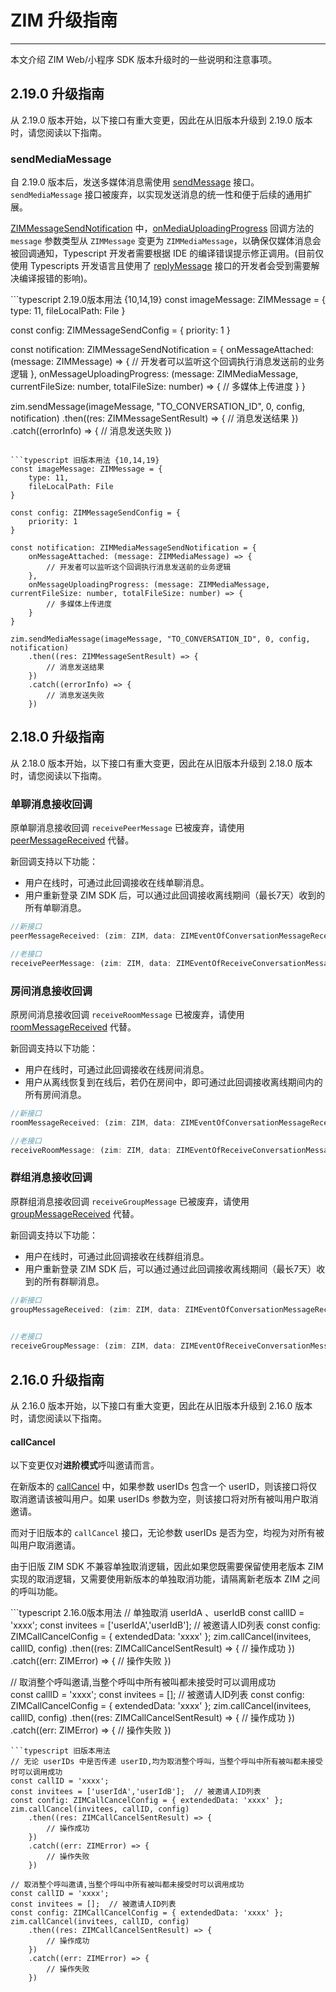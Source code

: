 # ZIM 升级指南

- - -

本文介绍 ZIM Web/小程序 SDK 版本升级时的一些说明和注意事项。

## 2.19.0 升级指南

<Warning title="注意">

从 2.19.0 版本开始，以下接口有重大变更，因此在从旧版本升级到 2.19.0 版本时，请您阅读以下指南。
</Warning>

### sendMediaMessage

自 2.19.0 版本后，发送多媒体消息需使用 [sendMessage](https://doc-zh.zego.im/article/api?doc=zim_API~javascript_wxxcx~class~ZIM#send-message) 接口。`sendMediaMessage` 接口被废弃，以实现发送消息的统一性和便于后续的通用扩展。

[ZIMMessageSendNotification](https://doc-zh.zego.im/article/api?doc=zim_API~javascript_wxxcx~interface~ZIMMessageSendNotification) 中，[onMediaUploadingProgress](https://doc-zh.zego.im/article/api?doc=zim_API~javascript_wxxcx~interface~ZIMMessageSendNotification#on-media-uploading-progress) 回调方法的 `message` 参数类型从 `ZIMMessage` 变更为 `ZIMMediaMessage`，以确保仅媒体消息会被回调通知，Typescript 开发者需要根据 IDE 的编译错误提示修正调用。(目前仅使用 Typescripts 开发语言且使用了 [replyMessage](https://doc-zh.zego.im/article/api?doc=zim_API~javascript_wxxcx~class~ZIM#reply-message) 接口的开发者会受到需要解决编译报错的影响)。

<CodeGroup>
```typescript 2.19.0版本用法 {10,14,19}
const imageMessage: ZIMMessage = {
    type: 11,
    fileLocalPath: File
}

const config: ZIMMessageSendConfig = {
    priority: 1
}

const notification: ZIMMessageSendNotification = {
    onMessageAttached: (message: ZIMMessage) => {
        // 开发者可以监听这个回调执行消息发送前的业务逻辑
    },
    onMessageUploadingProgress: (message: ZIMMediaMessage, currentFileSize: number, totalFileSize: number) => {
        // 多媒体上传进度
    }
}

zim.sendMessage(imageMessage, "TO_CONVERSATION_ID", 0, config, notification)
    .then((res: ZIMMessageSentResult) => {
        // 消息发送结果
    })
    .catch((errorInfo) => {
        // 消息发送失败
    })
```

```typescript 旧版本用法 {10,14,19}
const imageMessage: ZIMMessage = {
    type: 11,
    fileLocalPath: File
}

const config: ZIMMessageSendConfig = {
    priority: 1
}

const notification: ZIMMediaMessageSendNotification = {
    onMessageAttached: (message: ZIMMediaMessage) => {
        // 开发者可以监听这个回调执行消息发送前的业务逻辑
    },
    onMessageUploadingProgress: (message: ZIMMediaMessage, currentFileSize: number, totalFileSize: number) => {
        // 多媒体上传进度
    }
}

zim.sendMediaMessage(imageMessage, "TO_CONVERSATION_ID", 0, config, notification)
    .then((res: ZIMMessageSentResult) => {
        // 消息发送结果
    })
    .catch((errorInfo) => {
        // 消息发送失败
    })
```
</CodeGroup>

## 2.18.0 升级指南

<Warning title="注意">

从 2.18.0 版本开始，以下接口有重大变更，因此在从旧版本升级到 2.18.0 版本时，请您阅读以下指南。
</Warning>

### 单聊消息接收回调

原单聊消息接收回调 `receivePeerMessage` 已被废弃，请使用 [peerMessageReceived](https://doc-zh.zego.im/article/api?doc=zim_API~javascript_wxxcx~interface~ZIMEventHandler#peer-message-received) 代替。

新回调支持以下功能：
- 用户在线时，可通过此回调接收在线单聊消息。
- 用户重新登录 ZIM SDK 后，可以通过此回调接收离线期间（最长7天）收到的所有单聊消息。

```typescript
//新接口
peerMessageReceived: (zim: ZIM, data: ZIMEventOfConversationMessageReceivedResult) => void;

//老接口
receivePeerMessage: (zim: ZIM, data: ZIMEventOfReceiveConversationMessageResult) => void;
```

### 房间消息接收回调

原房间消息接收回调 `receiveRoomMessage` 已被废弃，请使用 [roomMessageReceived](https://doc-zh.zego.im/article/api?doc=zim_API~javascript_wxxcx~interface~ZIMEventHandler#room-message-received) 代替。

新回调支持以下功能：
- 用户在线时，可通过此回调接收在线房间消息。
- 用户从离线恢复到在线后，若仍在房间中，即可通过此回调接收离线期间内的所有房间消息。

```typescript
//新接口
roomMessageReceived: (zim: ZIM, data: ZIMEventOfConversationMessageReceivedResult) => void;

//老接口
receiveRoomMessage: (zim: ZIM, data: ZIMEventOfReceiveConversationMessageResult) => void;
```

### 群组消息接收回调

原群组消息接收回调 `receiveGroupMessage` 已被废弃，请使用 [groupMessageReceived](https://doc-zh.zego.im/article/api?doc=zim_API~javascript_wxxcx~interface~ZIMEventHandler#group-message-received) 代替。
 
新回调支持以下功能：
- 用户在线时，可通过此回调接收在线群组消息。
- 用户重新登录 ZIM SDK 后，可以通过通过此回调接收离线期间（最长7天）收到的所有群聊消息。

```typescript
//新接口
groupMessageReceived: (zim: ZIM, data: ZIMEventOfConversationMessageReceivedResult) => void;

    
//老接口
receiveGroupMessage: (zim: ZIM, data: ZIMEventOfReceiveConversationMessageResult) => void;
```

## 2.16.0 升级指南

<Warning title="注意">

从 2.16.0 版本开始，以下接口有重大变更，因此在从旧版本升级到 2.16.0 版本时，请您阅读以下指南。
</Warning>

#### callCancel

<Note title="说明">

以下变更仅对**进阶模式**呼叫邀请而言。
</Note>

在新版本的 [callCancel](https://doc-zh.zego.im/article/api?doc=zim_API~javascript_wxxcx~class~ZIM#call-cancel) 中，如果参数 userIDs 包含一个 userID，则该接口将仅取消邀请该被叫用户。如果 userIDs 参数为空，则该接口将对所有被叫用户取消邀请。

而对于旧版本的 `callCancel` 接口，无论参数 userIDs 是否为空，均视为对所有被叫用户取消邀请。

由于旧版 ZIM SDK 不兼容单独取消逻辑，因此如果您既需要保留使用老版本 ZIM 实现的取消逻辑，又需要使用新版本的单独取消功能，请隔离新老版本 ZIM 之间的呼叫功能。

<CodeGroup>
```typescript 2.16.0版本用法
// 单独取消 userIdA 、userIdB
const callID = 'xxxx';
const invitees = ['userIdA','userIdB'];  // 被邀请人ID列表
const config: ZIMCallCancelConfig = { extendedData: 'xxxx' }; 
zim.callCancel(invitees, callID, config)
    .then((res: ZIMCallCancelSentResult) => {
        // 操作成功
    })
    .catch((err: ZIMError) => {
        // 操作失败
    })

// 取消整个呼叫邀请,当整个呼叫中所有被叫都未接受时可以调用成功    
const callID = 'xxxx';
const invitees = [];  // 被邀请人ID列表
const config: ZIMCallCancelConfig = { extendedData: 'xxxx' }; 
zim.callCancel(invitees, callID, config)
    .then((res: ZIMCallCancelSentResult) => {
        // 操作成功
    })
    .catch((err: ZIMError) => {
        // 操作失败
    })
```
```typescript 旧版本用法
// 无论 userIDs 中是否传递 userID,均为取消整个呼叫，当整个呼叫中所有被叫都未接受时可以调用成功
const callID = 'xxxx';
const invitees = ['userIdA','userIdB'];  // 被邀请人ID列表
const config: ZIMCallCancelConfig = { extendedData: 'xxxx' }; 
zim.callCancel(invitees, callID, config)
    .then((res: ZIMCallCancelSentResult) => {
        // 操作成功
    })
    .catch((err: ZIMError) => {
        // 操作失败
    })

// 取消整个呼叫邀请,当整个呼叫中所有被叫都未接受时可以调用成功    
const callID = 'xxxx';
const invitees = [];  // 被邀请人ID列表
const config: ZIMCallCancelConfig = { extendedData: 'xxxx' }; 
zim.callCancel(invitees, callID, config)
    .then((res: ZIMCallCancelSentResult) => {
        // 操作成功
    })
    .catch((err: ZIMError) => {
        // 操作失败
    })
```
</CodeGroup>  
<Content />